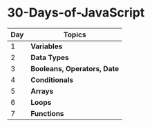 # 30-Days-of-JavaScript


| Day    | Topics |
| -------| -------- |
| 1      | **Variables** |
| 2      | **Data Types** |
| 3      | **Booleans, Operators, Date** |
| 4      | **Conditionals** |
| 5      | **Arrays** |
| 6      | **Loops** |
| 7      | **Functions** |